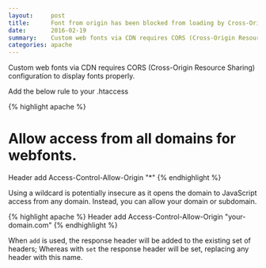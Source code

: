 ```yaml
---
layout:     post
title:      Font from origin has been blocked from loading by Cross-Origin Resource Sharing policy
date:       2016-02-19
summary:    Custom web fonts via CDN requires CORS (Cross-Origin Resource Sharing) configuration to display fonts properly.
categories: apache
---
```


Custom web fonts via CDN requires CORS (Cross-Origin Resource Sharing) configuration to display fonts properly.

Add the below rule to your .htaccess

{% highlight apache %}
# Allow access from all domains for webfonts.
<IfModule mod_headers.c>
  <FilesMatch "\.(ttf|ttc|otf|eot|woff|font.css|css)$">
    Header add Access-Control-Allow-Origin "*"
  </FilesMatch>
</IfModule>
{% endhighlight %}

Using a wildcard is potentially insecure as it opens the domain to JavaScript access from any domain. Instead, you can allow your domain or subdomain.

{% highlight apache %}
Header add Access-Control-Allow-Origin "your-domain.com"
{% endhighlight %}

When `add` is used, the response header will be added to the existing set of headers; Whereas with `set` the response header will be set, replacing any header with this name.
